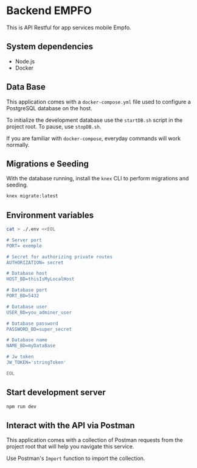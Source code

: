 # Backend EMPFO

This is API Restful for app services mobile Empfo.

## System dependencies 

- Node.js
- Docker

## Data Base

This application comes with a `docker-compose.yml` file used to configure a PostgreSQL database on the host.

To initialize the development database use the `startDB.sh` script in the project root. To pause, use `stopDB.sh`.

If you are familiar with `docker-compose`, everyday commands will work normally.

## Migrations e Seeding

With the database running, install the `knex` CLI to perform migrations and seeding.

```sh
knex migrate:latest
```

## Environment variables 

```sh
cat > ./.env <<EOL

# Server port
PORT= exemple 

# Secret for authorizing private routes
AUTHORIZATION= secret

# Database host
HOST_BD=thisIsMyLocalHost

# Database port
PORT_BD=5432

# Database user 
USER_BD=you_adminer_user

# Database password
PASSWORD_BD=super_secret

# Database name
NAME_BD=myDataBase

# Jw token
JW_TOKEN='stringToken'

EOL
```

## Start development server

```sh
npm run dev
```

## Interact with the API via Postman

This application comes with a collection of Postman requests from the project root that will help you navigate this service.

Use Postman's `Import` function to import the collection.


